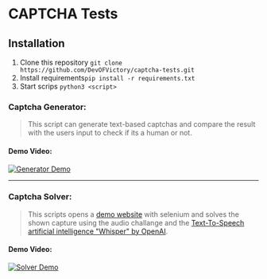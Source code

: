 # CAPTCHA Tests

## Installation
1.  Clone  this repository `git clone https://github.com/DevOFVictory/captcha-tests.git`
2. Install requirements`pip install -r requirements.txt`
3. Start scrips `python3 <script>`

### Captcha Generator:
> This script can generate text-based captchas and compare the result with the users input to check if its a human or not.

#### Demo Video:
[![Generator Demo](https://img.youtube.com/vi/QlTHXzCml8A/0.jpg)](https://www.youtube.com/watch?v=QlTHXzCml8A)

------

### Captcha Solver:
> This scripts opens a [demo website](https://recaptcha-demo.appspot.com/recaptcha-v2-checkbox.php) with selenium and solves the shown capture using the audio challange and the [Text-To-Speech artificial intelligence "Whisper" by OpenAI](https://github.com/openai/whisper). 


#### Demo Video:
[![Solver Demo](https://img.youtube.com/vi/j5NgwKah7F4/0.jpg)](https://www.youtube.com/watch?v=j5NgwKah7F4)

